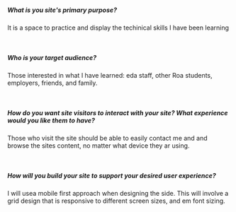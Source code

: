 <h5>What is you site's primary purpose?</h5>
<p>It is a space to practice and display the techinical skills I have been learning</p>
<br>

<h5>Who is your target audience?</h5>
<p>Those interested in what I have learned: eda staff, other Roa students, employers, friends, and family.</p>
<br>

<h5>How do you want site visitors to interact with your site? What experience would you like them to have?</h5>
<p>Those who visit the site should  be able to easily contact me and and browse the sites content, no matter what device they ar using. </p>
<br>

<h5>How will you build your site to support your desired user experience?</h5>
<p>I will usea mobile first approach when designing the side. This will involve a grid design that is responsive to different screen sizes, and em font sizing. </p>